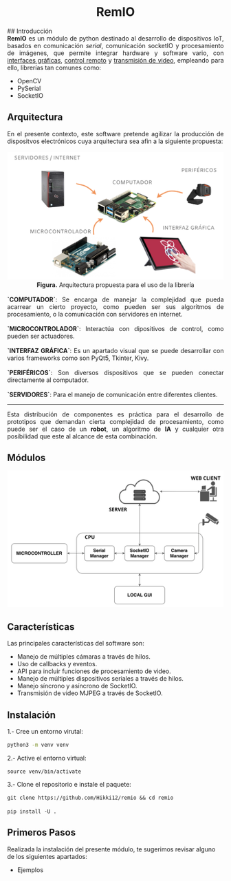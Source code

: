 <div align="center"> <h1>RemIO</h1> </div>
## Introducción

<div style="text-align: justify">
<b>RemIO</b> es un módulo de python destinado al desarrollo de dispositivos IoT, basados en comunicación <i>serial</i>, comunicación socketIO y procesamiento de imágenes, que permite integrar hardware y software vario, con <u>interfaces gráficas</u>, <u>control remoto</u> y <u>transmisión de video</u>, empleando para ello, librerías tan comunes como:
</div>

<ul>
<li>OpenCV</li>
<li>PySerial</li>
<li>SocketIO</li>
</ul>

## Arquitectura
<div style="text-align: justify">
En el presente contexto, este software pretende agilizar la producción de dispositvos electrónicos cuya arquitectura sea afin a la siguiente propuesta:
</div>
<br>
<img src="./assets/images/arch-1.png" alt="arch-1">
<div align="center"><b>Figura.</b> Arquitectura propuesta para el uso de la librería</div>
<br>
<div style="text-align: justify">
<b>`COMPUTADOR`</b>: Se encarga de manejar la complejidad que pueda acarrear un cierto proyecto, como pueden ser sus algoritmos de procesamiento, o la comunicación con servidores en internet.
<br>
<br>
<b>`MICROCONTROLADOR`</b>: Interactúa con dipositivos de control, como pueden ser actuadores.
<br>
<br>
<b>`INTERFAZ GRÁFICA`</b>: Es un apartado visual que se puede desarrollar con varios frameworks como son PyQt5, Tkinter, Kivy.
<br>
<br>
<b>`PERIFÉRICOS`</b>: Son diversos dispositivos que se pueden conectar directamente al computador.
<br>
<br>
<b>`SERVIDORES`</b>: Para el manejo de comunicación entre diferentes clientes.
<hr>

</div>
<div style="text-align: justify">
Esta distribución de componentes es práctica para el desarrollo de prototipos que demandan cierta complejidad de procesamiento, como puede ser el caso de un <b>robot</b>, un algoritmo de <b>IA</b> y cualquier otra posibilidad que este al alcance de esta combinación.
</div>

## Módulos
<img src="./assets/images/modules-arch.png" alt="modules">

## Características

Las principales características del software son:

<ul>
<li>Manejo de múltiples cámaras a través de hilos.</li>
<li>Uso de callbacks y eventos.</li>
<li>API para incluir funciones de procesamiento de video.</li>
<li>Manejo de múltiples dispositivos seriales a través de hilos.</li>
<li>Manejo síncrono y asíncrono de SocketIO.</li>
<li>Transmisión de video MJPEG a través de SocketIO.</li>

</ul>

## Instalación

1.- Cree un entorno virutal:
```sh
python3 -m venv venv
```
2.- Active el entorno virtual:
```
source venv/bin/activate
```
3.- Clone el repositorio e instale el paquete:
```
git clone https://github.com/Hikki12/remio && cd remio

pip install -U .
```

## Primeros Pasos
Realizada la instalación del presente módulo, te sugerimos revisar alguno de los siguientes apartados:
<ul>
<li>Ejemplos</li>
</ul>
<br>
<br>